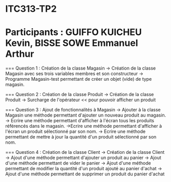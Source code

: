 # ITC313-TP2
# Participants : GUIFFO KUICHEU Kevin, BISSE SOWE Emmanuel Arthur

=== Question 1 : Création de la classe Magasin
	-> Création de la classe Magasin avec  ses trois variables membres et son constructeur
	-> Programme Magasin-test permettant de créer un objet (vide) de type magasin.
	
=== Question 2 : Création de la classe Produit
	-> Création de la classe Produit
	-> Surcharge de l'opérateur << pour pouvoir afficher un produit

=== Question 3 : Ajout de fonctionnalités à Magasin
	-> Ajouter à la classe Magasin une méthode permettant d'ajouter un nouveau produit au magasin.
	-> Ecrire une méthode permettant d'afficher à l'écran tous les produits référencés dans le magasin.
	->Ecrire une méthode permettant d'afficher à l'écran un produit sélectionné par son nom.
	-> Ecrire une méthode permettant de mettre à jour la quantité d'un produit sélectionné par son nom.

=== Question 4 : Création de la classe Client
	-> Création de la classe Client
	-> Ajout d'une méthode permettant d'ajouter un produit au panier
	-> Ajout d'une méthode permettant de vider le panier
	-> Ajout d'une méthode permettant de modifier la quantité d'un produit ajouté au panier d'achat
	-> Ajout d'une méthode permettant de supprimer un produit du panier d'achat
	
